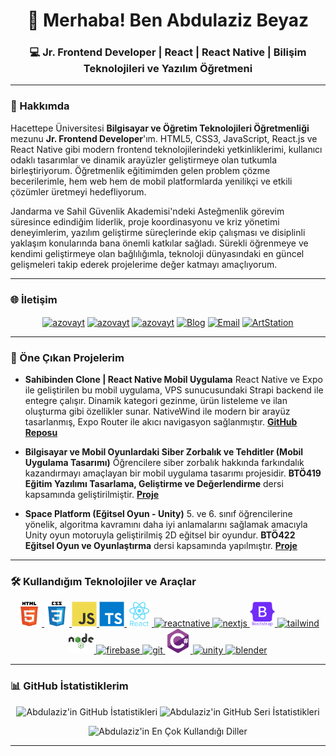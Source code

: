 <h1 align="center">👋 Merhaba! Ben Abdulaziz Beyaz</h1>
<h3 align="center">💻 Jr. Frontend Developer | React | React Native | Bilişim Teknolojileri ve Yazılım Öğretmeni</h3>

---

### 🌟 Hakkımda

Hacettepe Üniversitesi **Bilgisayar ve Öğretim Teknolojileri Öğretmenliği** mezunu **Jr. Frontend Developer**'ım. HTML5, CSS3, JavaScript, React.js ve React Native gibi modern frontend teknolojilerindeki yetkinliklerimi, kullanıcı odaklı tasarımlar ve dinamik arayüzler geliştirmeye olan tutkumla birleştiriyorum. Öğretmenlik eğitimimden gelen problem çözme becerilerimle, hem web hem de mobil platformlarda yenilikçi ve etkili çözümler üretmeyi hedefliyorum.

Jandarma ve Sahil Güvenlik Akademisi'ndeki Asteğmenlik görevim süresince edindiğim liderlik, proje koordinasyonu ve kriz yönetimi deneyimlerim, yazılım geliştirme süreçlerinde ekip çalışması ve disiplinli yaklaşım konularında bana önemli katkılar sağladı. Sürekli öğrenmeye ve kendimi geliştirmeye olan bağlılığımla, teknoloji dünyasındaki en güncel gelişmeleri takip ederek projelerime değer katmayı amaçlıyorum.

---

### 🌐 İletişim

<p align="center">
<a href="https://twitter.com/azovayt" target="_blank" rel="noopener noreferrer"><img align="center" src="https://raw.githubusercontent.com/rahuldkjain/github-profile-readme-generator/master/src/images/icons/Social/twitter.svg" alt="azovayt" height="30" width="40" /></a>
<a href="https://linkedin.com/in/azovayt" target="_blank" rel="noopener noreferrer"><img align="center" src="https://raw.githubusercontent.com/rahuldkjain/github-profile-readme-generator/master/src/images/icons/Social/linked-in-alt.svg" alt="azovayt" height="30" width="40" /></a>
<a href="https://instagram.com/azovayt" target="_blank" rel="noopener noreferrer"><img align="center" src="https://raw.githubusercontent.com/rahuldkjain/github-profile-readme-generator/master/src/images/icons/Social/instagram.svg" alt="azovayt" height="30" width="40" /></a>
<a href="https://azovayt.github.io/" target="_blank" rel="noopener noreferrer"><img align="center" src="https://img.icons8.com/color/48/000000/blogger.png" alt="Blog" height="30" width="40" /></a> 
<a href="mailto:aziz.beyaz@outlook.com" target="_blank" rel="noopener noreferrer"><img align="center" src="https://img.icons8.com/fluent/48/000000/gmail.png" alt="Email" height="30" width="40" /></a> 
<a href="https://www.artstation.com/azovayt" target="_blank" rel="noopener noreferrer"><img align="center" src="https://img.icons8.com/color/48/000000/artstation.png" alt="ArtStation" height="30" width="40" /></a> 
</p>

---

### 🚀 Öne Çıkan Projelerim

* **Sahibinden Clone | React Native Mobil Uygulama**
    React Native ve Expo ile geliştirilen bu mobil uygulama, VPS sunucusundaki Strapi backend ile entegre çalışır. Dinamik kategori gezinme, ürün listeleme ve ilan oluşturma gibi özellikler sunar. NativeWind ile modern bir arayüz tasarlanmış, Expo Router ile akıcı navigasyon sağlanmıştır.
    **[GitHub Reposu](https://github.com/azovayt/sahibinden-clone)**

* **Bilgisayar ve Mobil Oyunlardaki Siber Zorbalık ve Tehditler (Mobil Uygulama Tasarımı)**
    Öğrencilere siber zorbalık hakkında farkındalık kazandırmayı amaçlayan bir mobil uygulama tasarımı projesidir. **BTÖ419 Eğitim Yazılımı Tasarlama, Geliştirme ve Değerlendirme** dersi kapsamında geliştirilmiştir.
    **[Proje](https://github.com/user-attachments/files/20391035/MobileAppMockup.pdf)**

* **Space Platform (Eğitsel Oyun - Unity)**
    5. ve 6. sınıf öğrencilerine yönelik, algoritma kavramını daha iyi anlamalarını sağlamak amacıyla Unity oyun motoruyla geliştirilmiş 2D eğitsel bir oyundur. **BTÖ422 Eğitsel Oyun ve Oyunlaştırma** dersi kapsamında yapılmıştır.
    **[Proje](https://github.com/user-attachments/files/20391063/SpacePlatform.pdf)**

---

### 🛠️ Kullandığım Teknolojiler ve Araçlar

<p align="center"> 
    <a href="https://www.w3.org/html/" target="_blank" rel="noopener noreferrer"> <img src="https://raw.githubusercontent.com/devicons/devicon/master/icons/html5/html5-original-wordmark.svg" alt="html5" width="40" height="40"/> </a> 
    <a href="https://www.w3schools.com/css/" target="_blank" rel="noopener noreferrer"> <img src="https://raw.githubusercontent.com/devicons/devicon/master/icons/css3/css3-original-wordmark.svg" alt="css3" width="40" height="40"/> </a> 
    <a href="https://developer.mozilla.org/en-US/docs/Web/JavaScript" target="_blank" rel="noopener noreferrer"> <img src="https://raw.githubusercontent.com/devicons/devicon/master/icons/javascript/javascript-original.svg" alt="javascript" width="40" height="40"/> </a> 
    <a href="https://www.typescriptlang.org/" target="_blank" rel="noopener noreferrer"> <img src="https://raw.githubusercontent.com/devicons/devicon/master/icons/typescript/typescript-original.svg" alt="typescript" width="40" height="40"/> </a> 
    <a href="https://reactjs.org/" target="_blank" rel="noopener noreferrer"> <img src="https://raw.githubusercontent.com/devicons/devicon/master/icons/react/react-original-wordmark.svg" alt="react" width="40" height="40"/> </a> 
    <a href="https://reactnative.dev/" target="_blank" rel="noopener noreferrer"> <img src="https://reactnative.dev/img/header_logo.svg" alt="reactnative" width="40" height="40"/> </a> 
    <a href="https://nextjs.org/" target="_blank" rel="noopener noreferrer"> <img src="https://cdn.worldvectorlogo.com/logos/nextjs-2.svg" alt="nextjs" width="40" height="40"/> </a> 
    <a href="https://getbootstrap.com" target="_blank" rel="noopener noreferrer"> <img src="https://raw.githubusercontent.com/devicons/devicon/master/icons/bootstrap/bootstrap-plain-wordmark.svg" alt="bootstrap" width="40" height="40"/> </a> 
    <a href="https://tailwindcss.com/" target="_blank" rel="noopener noreferrer"> <img src="https://www.vectorlogo.zone/logos/tailwindcss/tailwindcss-icon.svg" alt="tailwind" width="40" height="40"/> </a> 
    <a href="https://nodejs.org" target="_blank" rel="noopener noreferrer"> <img src="https://raw.githubusercontent.com/devicons/devicon/master/icons/nodejs/nodejs-original-wordmark.svg" alt="nodejs" width="40" height="40"/> </a> 
    <a href="https://firebase.google.com/" target="_blank" rel="noopener noreferrer"> <img src="https://www.vectorlogo.zone/logos/firebase/firebase-icon.svg" alt="firebase" width="40" height="40"/> </a> 
    <a href="https://git-scm.com/" target="_blank" rel="noopener noreferrer"> <img src="https://www.vectorlogo.zone/logos/git-scm/git-scm-icon.svg" alt="git" width="40" height="40"/> </a> 
    <a href="https://www.w3schools.com/cs/" target="_blank" rel="noopener noreferrer"> <img src="https://raw.githubusercontent.com/devicons/devicon/master/icons/csharp/csharp-original.svg" alt="csharp" width="40" height="40"/> </a> 
    <a href="https://unity.com/" target="_blank" rel="noopener noreferrer"> <img src="https://www.vectorlogo.zone/logos/unity3d/unity3d-icon.svg" alt="unity" width="40" height="40"/> </a> 
    <a href="https://www.blender.org/" target="_blank" rel="noopener noreferrer"> <img src="https://download.blender.org/branding/community/blender_community_badge_white.svg" alt="blender" width="40" height="40"/> </a> 
</p>

---

### 📊 GitHub İstatistiklerim

<p align="center">
    <img src="https://github-readme-stats.vercel.app/api?username=azovayt&show_icons=true&locale=en&theme=radical&hide_title=true" alt="Abdulaziz'in GitHub İstatistikleri" />
    <img src="https://github-readme-streak-stats.herokuapp.com/?user=azovayt&theme=radical&hide_title=true" alt="Abdulaziz'in GitHub Seri İstatistikleri" />
</p>
<p align="center">
    <img src="https://github-readme-stats.vercel.app/api/top-langs?username=azovayt&show_icons=true&locale=en&layout=compact&theme=radical&hide_title=true" alt="Abdulaziz'in En Çok Kullandığı Diller" />
</p>

---
